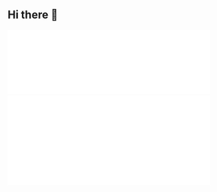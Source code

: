 ## Hi there 👋

<!-- <picture>
    <source media="(prefers-color-scheme: dark)" srcset="https://raw.githubusercontent.com/AlexLog94/AlexLog94/output/github-snake-dark.svg" />
    <source media="(prefers-color-scheme: light)" srcset="https://raw.githubusercontent.com/AlexLog94/AlexLog94/output/github-snake.svg" />
    <img alt="github-snake" src="https://raw.githubusercontent.com/AlexLog94/AlexLog94/output/github-snake.svg" />
</picture> -->

<!-- <p align="left"><img src="metrics.svg" alt="Metrics" width="400"></p> -->

<div style="text-align: left;">
    <img src="metrics.plugin.starlists.languages.svg" alt="Metrics languages" style="width: 400px; height: auto; display: inline-block;"/>
    <img src="metrics.plugin.achievements.compact.svg" alt="Achievements" style="width: 400px; height: auto; display: inline-block;"/>
</div>
